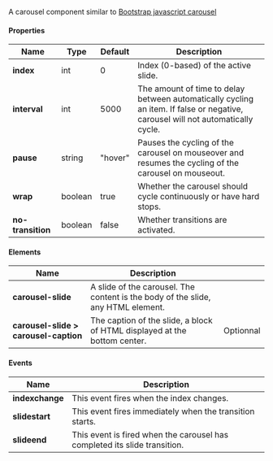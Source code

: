 A carousel component similar to [Bootstrap javascript carousel](http://getbootstrap.com/javascript/#carousel)

#### Properties ####

| Name | Type | Default | Description |
| ---- | ---- | ------- | ----------- |
| **index** | int | 0 | Index (0-based) of the active slide. |
| **interval** | int | 5000 | The amount of time to delay between automatically cycling an item. If false or negative, carousel will not automatically cycle. |
| **pause** | string | "hover" | Pauses the cycling of the carousel on mouseover and resumes the cycling of the carousel on mouseout. |
| **wrap** | boolean | true | Whether the carousel should cycle continuously or have hard stops. |
| **no-transition** | boolean | false | Whether transitions are activated. |

#### Elements ####
| Name | Description |  |
| ---- | ----------- | - |
| **carousel-slide** | A slide of the carousel. The content is the body of the slide, any HTML element.| |
| **carousel-slide > carousel-caption** | The caption of the slide, a block of HTML displayed at the bottom center. | Optionnal |

#### Events ####

| Name | Description |
| ---- | ----------- |
| **indexchange** | This event fires when the index changes. |
| **slidestart** | This event fires immediately when the transition starts. |
| **slideend** | This event is fired when the carousel has completed its slide transition. |
